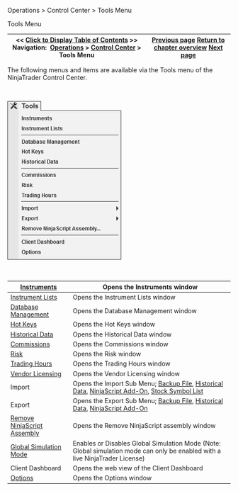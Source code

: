 ﻿


Operations \> Control Center \> Tools Menu






















Tools Menu







| \<\< [Click to Display Table of Contents](tools_menu.md) \>\> **Navigation:**     [Operations](operations-1.md) \> [Control Center](control_center-1.md) \> Tools Menu | [Previous page](new_menu-1.md) [Return to chapter overview](control_center-1.md) [Next page](workspaces_menu-1.md) |
| --- | --- |











The following menus and items are available via the Tools menu of the NinjaTrader Control Center.


 


![ControlCenter_ToolsMenu](controlcenter_toolsmenu.png)


 




| [Instruments](instruments-1.md) | Opens the Instruments window |
| --- | --- |
| [Instrument Lists](instrument_lists-1.md) | Opens the Instrument Lists window |
| [Database Management](database-1.md) | Opens the Database Management window |
| [Hot Keys](hot_key_manager-1.md) | Opens the Hot Keys window |
| [Historical Data](historical_data_manager-1.md) | Opens the Historical Data window |
| [Commissions](understanding_commissions-1.md) | Opens the Commissions window |
| [Risk](understanding_risks-1.md) | Opens the Risk window |
| [Trading Hours](trading_hours-1.md) | Opens the Trading Hours window |
| [Vendor Licensing](licensing_user_authentication-1.md) | Opens the Vendor Licensing window |
| Import | Opens the Import Sub Menu; [Backup File](restoring_a_backup_archive-1.md), [Historical Data](importing-1.md), [NinjaScript Add\-On](import-1.md), [Stock Symbol List](importing_a_list_of_stock_symb-1.md) |
| Export | Opens the Export Sub Menu; [Backup File](creating_a_backup_archive-1.md), [Historical Data](exporting-1.md), [NinjaScript Add\-On](export-1.md) |
| [Remove NinjaScript Assembly](remove-ninjascript-assembly-1.md) | Opens the Remove NinjaScript assembly window |
| [Global Simulation Mode](global_simulation_mode-1.md) | Enables or Disables Global Simulation Mode (Note: Global simulation mode can only be enabled with a live NinjaTrader License) |
| Client Dashboard | Opens the web view of the Client Dashboard |
| [Options](options-1.md) | Opens the Options window |









